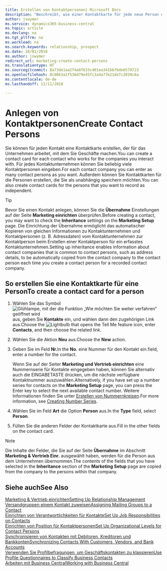 ```yaml
---
title: Erstellen von Kontaktpersonen| Microsoft Docs
description: "Beschreibt, wie einer Kontaktkarte für jede neue Person oder potentielle neuen Debitoren erstellt wird, mit dem Sie eine Geschäftsbeziehung haben."
author: jswymer
ms.service: dynamics365-business-central
ms.topic: article
ms.devlang: na
ms.tgt_pltfrm: na
ms.workload: na
ms.search.keywords: relationship, prospect
ms.date: 10/01/2018
ms.author: jswymer
redirect_url: marketing-create-contact-persons
ms.translationtype: HT
ms.sourcegitcommit: 8a73de1aa2f4a0f633c401ea341bb7bde6579723
ms.openlocfilehash: 8c0663a1f536d79e45fc3a4a77e21de7c2039c6a
ms.contentlocale: de-de
ms.lasthandoff: 12/11/2018

---
```

# <a name="create-contact-persons"></a><span data-ttu-id="89fc9-103">Anlegen von Kontaktpersonen</span><span class="sxs-lookup"><span data-stu-id="89fc9-103">Create Contact Persons</span></span>
<span data-ttu-id="89fc9-104">Sie können für jeden Kontakt eine Kontaktkarte erstellen, der für das Unternehmen arbeitet, mit dem Sie Geschäfte machen.</span><span class="sxs-lookup"><span data-stu-id="89fc9-104">You can create a contact card for each contact who works for the companies you interact with.</span></span> <span data-ttu-id="89fc9-105">Für jedes Kontaktunternehmen können Sie beliebig viele Kontaktpersonen eingeben.</span><span class="sxs-lookup"><span data-stu-id="89fc9-105">For each contact company you can enter as many contact persons as you want.</span></span> <span data-ttu-id="89fc9-106">Außerdem können Sie Kontaktkarten für die Personen erstellen, die Sie als unabhängig speichern möchten.</span><span class="sxs-lookup"><span data-stu-id="89fc9-106">You can also create contact cards for the persons that you want to record as independent.</span></span>

> [!TIP]  
>   <span data-ttu-id="89fc9-107">Bevor Sie einen Kontakt anlegen, können Sie die **Übernahme** Einstellungen auf der Seite **Marketing einrichten** überprüfen.</span><span class="sxs-lookup"><span data-stu-id="89fc9-107">Before creating a contact, you may want to check the **Inheritance** settings on the **Marketing Setup** page.</span></span> <span data-ttu-id="89fc9-108">Die Einrichtung der Übernahme ermöglicht das automatischer Kopieren von gleichen Informationen zu Kontaktunternehmen und Kontaktpersonen (z. B. Adressdaten) vom Kontaktunternehmen zur Kontaktperson beim Erstellen einer Kontaktperson für ein erfasstes Kontaktunternehmen.</span><span class="sxs-lookup"><span data-stu-id="89fc9-108">Setting up inheritance enables information about contact companies that is common to contact persons, such as address details, to be automatically copied from the contact company to the contact person each time you create a contact person for a recorded contact company.</span></span>

## <a name="to-create-a-contact-card-for-a-person"></a><span data-ttu-id="89fc9-109">So erstellen Sie eine Kontaktkarte für eine Person</span><span class="sxs-lookup"><span data-stu-id="89fc9-109">To create a contact card for a person</span></span>
1. <span data-ttu-id="89fc9-110">Wählen Sie das Symbol ![Glühlampe, mit der die Funktion „Wie möchten Sie weiter verfahren“ geöffnet wird](media/ui-search/search_small.png "Wie möchten Sie weiter verfahren?") aus, geben Sie **Kontakte** ein, und wählen dann den zugehörigen Link aus.</span><span class="sxs-lookup"><span data-stu-id="89fc9-110">Choose the ![Lightbulb that opens the Tell Me feature](media/ui-search/search_small.png "Tell me what you want to do") icon, enter **Contacts**, and then choose the related link.</span></span>
2. <span data-ttu-id="89fc9-111">Wählen Sie die Aktion **Neu** aus.</span><span class="sxs-lookup"><span data-stu-id="89fc9-111">Choose the **New** action.</span></span>
3. <span data-ttu-id="89fc9-112">Geben Sie im Feld **Nr.**</span><span class="sxs-lookup"><span data-stu-id="89fc9-112">In the **No.**</span></span> <span data-ttu-id="89fc9-113">eine Nummer für den Kontakt ein.</span><span class="sxs-lookup"><span data-stu-id="89fc9-113">field, enter a number for the contact.</span></span>

    <span data-ttu-id="89fc9-114">Wenn Sie auf der Seiter **Marketing und Vertrieb einrichten** eine Nummernserie für Kontakte eingegeben haben, können Sie alternativ auch die EINGABETASTE drücken, um die nächste verfügbare Kontaktnummer auszuwählen.</span><span class="sxs-lookup"><span data-stu-id="89fc9-114">Alternatively, if you have set up a number series for contacts on the **Marketing Setup** page, you can press the Enter key to select the next available contact number.</span></span> <span data-ttu-id="89fc9-115">Weitere Informationen finden Sie unter [Erstellen von Nummernkreisen](ui-create-number-series.md).</span><span class="sxs-lookup"><span data-stu-id="89fc9-115">For more information, see [Creating Number Series](ui-create-number-series.md).</span></span>
4. <span data-ttu-id="89fc9-116">Wählen Sie im Feld **Art** die Option **Person** aus.</span><span class="sxs-lookup"><span data-stu-id="89fc9-116">In the **Type** field, select **Person**.</span></span>
5. <span data-ttu-id="89fc9-117">Füllen Sie die anderen Felder der Kontaktkarte aus.</span><span class="sxs-lookup"><span data-stu-id="89fc9-117">Fill in the other fields on the contact card.</span></span>

> [!NOTE]  
>   <span data-ttu-id="89fc9-118">Die Inhalte der Felder, die Sie auf der Seite **Übernahme** im Abschnitt **Marketing & Vertrieb Einr.** ausgewählt haben, werden für die Person aus dem Unternehmen übernommen.</span><span class="sxs-lookup"><span data-stu-id="89fc9-118">The contents of the fields that you have selected in the **Inheritance** section of the **Marketing Setup** page are copied from the company to the persons within that company.</span></span>

## <a name="see-also"></a><span data-ttu-id="89fc9-119">Siehe auch</span><span class="sxs-lookup"><span data-stu-id="89fc9-119">See Also</span></span>
[<span data-ttu-id="89fc9-120">Marketing & Vertrieb einrichten</span><span class="sxs-lookup"><span data-stu-id="89fc9-120">Setting Up Relationship Management</span></span>](marketing-setup-marketing.md)  
[<span data-ttu-id="89fc9-121">Versandgruppen einem Kontakt zuweisen</span><span class="sxs-lookup"><span data-stu-id="89fc9-121">Assigning Mailing Groups to a Contact</span></span>](marketing-mailing-groups.md#AssignMailGroupContact)  
[<span data-ttu-id="89fc9-122">Einrichten von Verantwortlichkeiten für Kontakte</span><span class="sxs-lookup"><span data-stu-id="89fc9-122">Set Up Job Responsibilities on Contacts</span></span>](marketing-job-responsibilities.md)  
[<span data-ttu-id="89fc9-123">Einrichten von Position für Kontaktpersonen</span><span class="sxs-lookup"><span data-stu-id="89fc9-123">Set Up Organizational Levels for Contact Persons</span></span>](marketing-organizational-levels.md)  
[<span data-ttu-id="89fc9-124">Synchronisieren von Kontakten mit Debitoren, Kreditoren und Bankkonten</span><span class="sxs-lookup"><span data-stu-id="89fc9-124">Synchronizing Contacts With Customers, Vendors, and Bank Accounts</span></span>](marketing-synchronize-contacts-customers-vendors-bank-accounts.md)  
[<span data-ttu-id="89fc9-125">Verwenden Sie Profilbefragungen, um Geschäftskontakten zu klassieren</span><span class="sxs-lookup"><span data-stu-id="89fc9-125">Use Profile Questionnaires to Classify Business Contacts</span></span>](marketing-create-contact-profile-questionnaire.md)  
[<span data-ttu-id="89fc9-126">Arbeiten mit  Business Central</span><span class="sxs-lookup"><span data-stu-id="89fc9-126">Working with Business Central</span></span>](ui-work-product.md)  

